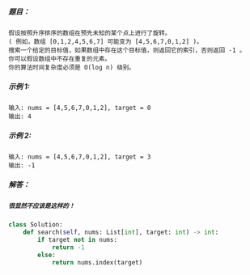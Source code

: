 ##### 题目：
```
假设按照升序排序的数组在预先未知的某个点上进行了旋转。
( 例如，数组 [0,1,2,4,5,6,7] 可能变为 [4,5,6,7,0,1,2] )。
搜索一个给定的目标值，如果数组中存在这个目标值，则返回它的索引，否则返回 -1 。
你可以假设数组中不存在重复的元素。
你的算法时间复杂度必须是 O(log n) 级别。
```
##### 示例 1:
```
输入: nums = [4,5,6,7,0,1,2], target = 0
输出: 4
```
##### 示例 2:
```
输入: nums = [4,5,6,7,0,1,2], target = 3
输出: -1
```
##### 解答：
##### **`很显然不应该是这样的！`**
```python
class Solution:
    def search(self, nums: List[int], target: int) -> int:
        if target not in nums:
            return -1
        else:
            return nums.index(target)
```            
